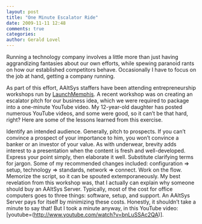 ```yaml
---
layout: post
title: "One Minute Escalator Ride"
date: 2009-11-11 12:48
comments: true
categories: 
author: Gerald Lovel
---
```

Running a technology company involves a little more than just having aggrandizing fantasies about our own efforts, while spewing paranoid rants on how our established competitors behave.  Occasionally I have to focus on the job at hand, getting a company running.
<!--more-->

As part of this effort, AAltSys staffers have been attending entrepreneurship workshops run by [LaunchMemphis](http://www.launchmemphis.com/). A recent workshop was on creating an escalator pitch for our business idea, which we were required to package into a one-minute YouTube video. My 12-year-old daughter has posted numerous YouTube videos, and some were good, so it can’t be that hard, right? Here are some of the lessons learned from this exercise.

Identify an intended audience. Generally, pitch to prospects. If you can’t convince a prospect of your importance to him, you won’t convince a banker or an investor of your value.
As with underwear, brevity adds interest to a presentation when the content is fresh and well-developed.
Express your point simply, then elaborate it well.
Substitute clarifying terms for jargon. Some of my recommended changes included: configuration => setup, technology => standards, network => connect.
Work on the flow.
Memorize the script, so it can be spouted extemporaneously.
My best revelation from this workshop was, that I actually can explain why someone should buy an AAltSys Server. Typically, most of the cost for office computers goes to three things: software, setup, and support. An AAltSys Server pays for itself by minimizing these costs. Honestly, it shouldn’t take a minute to say that! But I took a minute anyway, in this YouTube video: [youtube=(http://www.youtube.com/watch?v=bnLuSSAc2QA)].